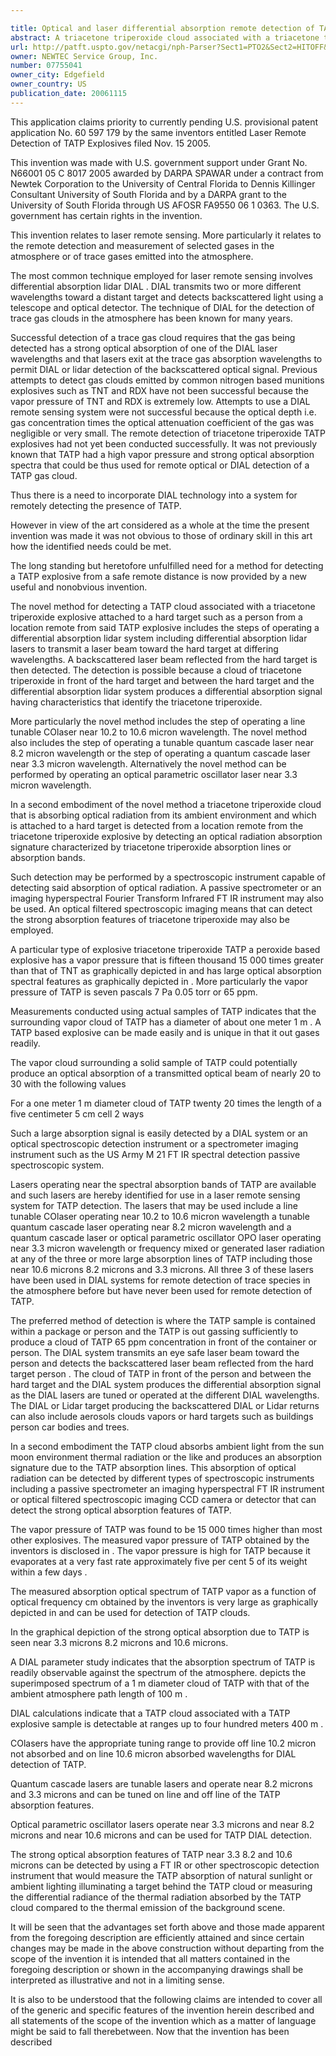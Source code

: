 ```yaml
---

title: Optical and laser differential absorption remote detection of TATP peroxide based explosives
abstract: A triacetone triperoxide cloud associated with a triacetone triperoxide explosive attached to a hard target is remotely detected by operating differential-absorption lidar lasers to transmit a laser beam toward the hard target at differing wavelengths. A backscattered laser beam reflected from the lidar target (hard target, person, aerosols, clouds, buildings) is detected because a cloud of triacetone triperoxide in front of the lidar target and between the lidar target and the differential-absorption lidar system produces a differential-absorption signal having characteristics that identify the triacetone triperoxide. In a second embodiment, a triacetone triperoxide cloud that is absorbing optical radiation from its ambient environment and which is attached to a hard target is detected from a location remote from the triacetone triperoxide explosive by detecting an optical radiation absorption signature characterized by triacetone triperoxide absorption lines.
url: http://patft.uspto.gov/netacgi/nph-Parser?Sect1=PTO2&Sect2=HITOFF&p=1&u=%2Fnetahtml%2FPTO%2Fsearch-adv.htm&r=1&f=G&l=50&d=PALL&S1=07755041&OS=07755041&RS=07755041
owner: NEWTEC Service Group, Inc.
number: 07755041
owner_city: Edgefield
owner_country: US
publication_date: 20061115
---
```

This application claims priority to currently pending U.S. provisional patent application No. 60 597 179 by the same inventors entitled Laser Remote Detection of TATP Explosives filed Nov. 15 2005.

This invention was made with U.S. government support under Grant No. N66001 05 C 8017 2005 awarded by DARPA SPAWAR under a contract from Newtek Corporation to the University of Central Florida to Dennis Killinger Consultant University of South Florida and by a DARPA grant to the University of South Florida through US AFOSR FA9550 06 1 0363. The U.S. government has certain rights in the invention.

This invention relates to laser remote sensing. More particularly it relates to the remote detection and measurement of selected gases in the atmosphere or of trace gases emitted into the atmosphere.

The most common technique employed for laser remote sensing involves differential absorption lidar DIAL . DIAL transmits two or more different wavelengths toward a distant target and detects backscattered light using a telescope and optical detector. The technique of DIAL for the detection of trace gas clouds in the atmosphere has been known for many years.

Successful detection of a trace gas cloud requires that the gas being detected has a strong optical absorption of one of the DIAL laser wavelengths and that lasers exit at the trace gas absorption wavelengths to permit DIAL or lidar detection of the backscattered optical signal. Previous attempts to detect gas clouds emitted by common nitrogen based munitions explosives such as TNT and RDX have not been successful because the vapor pressure of TNT and RDX is extremely low. Attempts to use a DIAL remote sensing system were not successful because the optical depth i.e. gas concentration times the optical attenuation coefficient of the gas was negligible or very small. The remote detection of triacetone triperoxide TATP explosives had not yet been conducted successfully. It was not previously known that TATP had a high vapor pressure and strong optical absorption spectra that could be thus used for remote optical or DIAL detection of a TATP gas cloud.

Thus there is a need to incorporate DIAL technology into a system for remotely detecting the presence of TATP.

However in view of the art considered as a whole at the time the present invention was made it was not obvious to those of ordinary skill in this art how the identified needs could be met.

The long standing but heretofore unfulfilled need for a method for detecting a TATP explosive from a safe remote distance is now provided by a new useful and nonobvious invention.

The novel method for detecting a TATP cloud associated with a triacetone triperoxide explosive attached to a hard target such as a person from a location remote from said TATP explosive includes the steps of operating a differential absorption lidar system including differential absorption lidar lasers to transmit a laser beam toward the hard target at differing wavelengths. A backscattered laser beam reflected from the hard target is then detected. The detection is possible because a cloud of triacetone triperoxide in front of the hard target and between the hard target and the differential absorption lidar system produces a differential absorption signal having characteristics that identify the triacetone triperoxide.

More particularly the novel method includes the step of operating a line tunable COlaser near 10.2 to 10.6 micron wavelength. The novel method also includes the step of operating a tunable quantum cascade laser near 8.2 micron wavelength or the step of operating a quantum cascade laser near 3.3 micron wavelength. Alternatively the novel method can be performed by operating an optical parametric oscillator laser near 3.3 micron wavelength.

In a second embodiment of the novel method a triacetone triperoxide cloud that is absorbing optical radiation from its ambient environment and which is attached to a hard target is detected from a location remote from the triacetone triperoxide explosive by detecting an optical radiation absorption signature characterized by triacetone triperoxide absorption lines or absorption bands.

Such detection may be performed by a spectroscopic instrument capable of detecting said absorption of optical radiation. A passive spectrometer or an imaging hyperspectral Fourier Transform Infrared FT IR instrument may also be used. An optical filtered spectroscopic imaging means that can detect the strong absorption features of triacetone triperoxide may also be employed.

A particular type of explosive triacetone triperoxide TATP a peroxide based explosive has a vapor pressure that is fifteen thousand 15 000 times greater than that of TNT as graphically depicted in and has large optical absorption spectral features as graphically depicted in . More particularly the vapor pressure of TATP is seven pascals 7 Pa 0.05 torr or 65 ppm.

Measurements conducted using actual samples of TATP indicates that the surrounding vapor cloud of TATP has a diameter of about one meter 1 m . A TATP based explosive can be made easily and is unique in that it out gases readily.

The vapor cloud surrounding a solid sample of TATP could potentially produce an optical absorption of a transmitted optical beam of nearly 20 to 30 with the following values 

For a one meter 1 m diameter cloud of TATP twenty 20 times the length of a five centimeter 5 cm cell 2 ways 

Such a large absorption signal is easily detected by a DIAL system or an optical spectroscopic detection instrument or a spectrometer imaging instrument such as the US Army M 21 FT IR spectral detection passive spectroscopic system.

Lasers operating near the spectral absorption bands of TATP are available and such lasers are hereby identified for use in a laser remote sensing system for TATP detection. The lasers that may be used include a line tunable COlaser operating near 10.2 to 10.6 micron wavelength a tunable quantum cascade laser operating near 8.2 micron wavelength and a quantum cascade laser or optical parametric oscillator OPO laser operating near 3.3 micron wavelength or frequency mixed or generated laser radiation at any of the three or more large absorption lines of TATP including those near 10.6 microns 8.2 microns and 3.3 microns. All three 3 of these lasers have been used in DIAL systems for remote detection of trace species in the atmosphere before but have never been used for remote detection of TATP.

The preferred method of detection is where the TATP sample is contained within a package or person and the TATP is out gassing sufficiently to produce a cloud of TATP 65 ppm concentration in front of the container or person. The DIAL system transmits an eye safe laser beam toward the person and detects the backscattered laser beam reflected from the hard target person . The cloud of TATP in front of the person and between the hard target and the DIAL system produces the differential absorption signal as the DIAL lasers are tuned or operated at the different DIAL wavelengths. The DIAL or Lidar target producing the backscattered DIAL or Lidar returns can also include aerosols clouds vapors or hard targets such as buildings person car bodies and trees.

In a second embodiment the TATP cloud absorbs ambient light from the sun moon environment thermal radiation or the like and produces an absorption signature due to the TATP absorption lines. This absorption of optical radiation can be detected by different types of spectroscopic instruments including a passive spectrometer an imaging hyperspectral FT IR instrument or optical filtered spectroscopic imaging CCD camera or detector that can detect the strong optical absorption features of TATP.

The vapor pressure of TATP was found to be 15 000 times higher than most other explosives. The measured vapor pressure of TATP obtained by the inventors is disclosed in . The vapor pressure is high for TATP because it evaporates at a very fast rate approximately five per cent 5 of its weight within a few days .

The measured absorption optical spectrum of TATP vapor as a function of optical frequency cm obtained by the inventors is very large as graphically depicted in and can be used for detection of TATP clouds.

In the graphical depiction of the strong optical absorption due to TATP is seen near 3.3 microns 8.2 microns and 10.6 microns.

A DIAL parameter study indicates that the absorption spectrum of TATP is readily observable against the spectrum of the atmosphere. depicts the superimposed spectrum of a 1 m diameter cloud of TATP with that of the ambient atmosphere path length of 100 m .

DIAL calculations indicate that a TATP cloud associated with a TATP explosive sample is detectable at ranges up to four hundred meters 400 m .

COlasers have the appropriate tuning range to provide off line 10.2 micron not absorbed and on line 10.6 micron absorbed wavelengths for DIAL detection of TATP.

Quantum cascade lasers are tunable lasers and operate near 8.2 microns and 3.3 microns and can be tuned on line and off line of the TATP absorption features.

Optical parametric oscillator lasers operate near 3.3 microns and near 8.2 microns and near 10.6 microns and can be used for TATP DIAL detection.

The strong optical absorption features of TATP near 3.3 8.2 and 10.6 microns can be detected by using a FT IR or other spectroscopic detection instrument that would measure the TATP absorption of natural sunlight or ambient lighting illuminating a target behind the TATP cloud or measuring the differential radiance of the thermal radiation absorbed by the TATP cloud compared to the thermal emission of the background scene.

It will be seen that the advantages set forth above and those made apparent from the foregoing description are efficiently attained and since certain changes may be made in the above construction without departing from the scope of the invention it is intended that all matters contained in the foregoing description or shown in the accompanying drawings shall be interpreted as illustrative and not in a limiting sense.

It is also to be understood that the following claims are intended to cover all of the generic and specific features of the invention herein described and all statements of the scope of the invention which as a matter of language might be said to fall therebetween. Now that the invention has been described 

